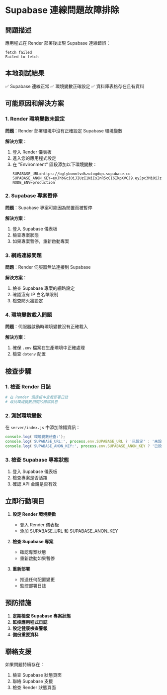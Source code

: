 # Supabase 連線問題故障排除

## 問題描述
應用程式在 Render 部署後出現 Supabase 連線錯誤：
```
fetch failed
Failed to fetch
```

## 本地測試結果
✅ Supabase 連線正常
✅ 環境變數正確設定
✅ 資料庫表格存在且有資料

## 可能原因和解決方案

### 1. Render 環境變數未設定
**問題**：Render 部署環境中沒有正確設定 Supabase 環境變數

**解決方案**：
1. 登入 Render 儀表板
2. 進入您的應用程式設定
3. 在 "Environment" 區段添加以下環境變數：
   ```
   SUPABASE_URL=https://bglybonntvdkzutogdqn.supabase.co
   SUPABASE_ANON_KEY=eyJhbGciOiJIUzI1NiIsInR5cCI6IkpXVCJ9.eyJpc3MiOiJzdXBhYmFzZSIsInJlZiI6ImJnbHlib25udHZka3p1dG9nZHFuIiwicm9sZSI6ImFub24iLCJpYXQiOjE3NTQxNTAwMDAsImV4cCI6MjA2OTcyNjAwMH0.IQkVp6orP8TRcLs293AYC68Yi9wENCS9p4gPUijTH2Q
   NODE_ENV=production
   ```

### 2. Supabase 專案暫停
**問題**：Supabase 專案可能因為閒置而被暫停

**解決方案**：
1. 登入 Supabase 儀表板
2. 檢查專案狀態
3. 如果專案暫停，重新啟動專案

### 3. 網路連線問題
**問題**：Render 伺服器無法連接到 Supabase

**解決方案**：
1. 檢查 Supabase 專案的網路設定
2. 確認沒有 IP 白名單限制
3. 檢查防火牆設定

### 4. 環境變數載入問題
**問題**：伺服器啟動時環境變數沒有正確載入

**解決方案**：
1. 確保 `.env` 檔案在生產環境中正確處理
2. 檢查 `dotenv` 配置

## 檢查步驟

### 1. 檢查 Render 日誌
```bash
# 在 Render 儀表板中查看部署日誌
# 尋找環境變數相關的錯誤訊息
```

### 2. 測試環境變數
在 `server/index.js` 中添加除錯資訊：
```javascript
console.log('環境變數檢查:');
console.log('SUPABASE_URL:', process.env.SUPABASE_URL ? '已設定' : '未設定');
console.log('SUPABASE_ANON_KEY:', process.env.SUPABASE_ANON_KEY ? '已設定' : '未設定');
```

### 3. 檢查 Supabase 專案狀態
1. 登入 Supabase 儀表板
2. 檢查專案是否活躍
3. 確認 API 金鑰是否有效

## 立即行動項目

1. **設定 Render 環境變數**
   - 登入 Render 儀表板
   - 添加 SUPABASE_URL 和 SUPABASE_ANON_KEY

2. **檢查 Supabase 專案**
   - 確認專案狀態
   - 重新啟動如果暫停

3. **重新部署**
   - 推送任何配置變更
   - 監控部署日誌

## 預防措施

1. **定期檢查 Supabase 專案狀態**
2. **監控應用程式日誌**
3. **設定健康檢查警報**
4. **備份重要資料**

## 聯絡支援

如果問題持續存在：
1. 檢查 Supabase 狀態頁面
2. 聯絡 Supabase 支援
3. 檢查 Render 狀態頁面 